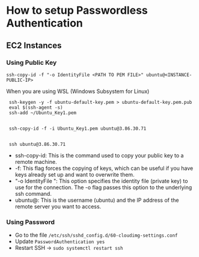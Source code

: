 # How to setup Passwordless Authentication

## EC2 Instances

### Using Public Key

```
ssh-copy-id -f "-o IdentityFile <PATH TO PEM FILE>" ubuntu@<INSTANCE-PUBLIC-IP>
```
    
When you are using WSL (Windows Subsystem for Linux)
```
 ssh-keygen -y -f ubuntu-default-key.pem > ubuntu-default-key.pem.pub
 eval $(ssh-agent -s)
 ssh-add ~/Ubuntu_Key1.pem

 
 ssh-copy-id -f -i Ubuntu_Key1.pem ubuntu@3.86.30.71
 
 
 ssh ubuntu@3.86.30.71

````

- ssh-copy-id: This is the command used to copy your public key to a remote machine.
- -f: This flag forces the copying of keys, which can be useful if you have keys already set up and want to overwrite them.
- "-o IdentityFile <PATH TO PEM FILE>": This option specifies the identity file (private key) to use for the connection. The -o flag passes this option to the underlying ssh command.
- ubuntu@<INSTANCE-IP>: This is the username (ubuntu) and the IP address of the remote server you want to access.

### Using Password 

- Go to the file `/etc/ssh/sshd_config.d/60-cloudimg-settings.conf`
- Update `PasswordAuthentication yes`
- Restart SSH -> `sudo systemctl restart ssh`

